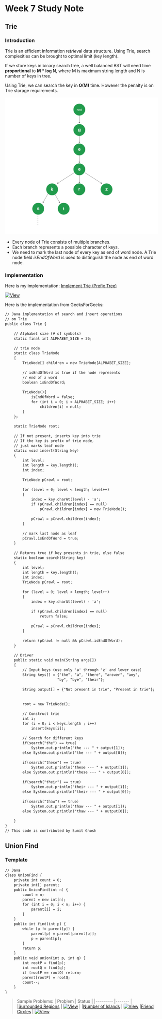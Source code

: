 # Week 7 Study Note
## Trie
### Introduction
Trie is an efficient information re*trie*val data structure. Using Trie, search complexities can be brought to optimal limit (key length). 

If we store keys in binary search tree, a well balanced BST will need time **proportional** to **M * log N**, where M is maximum string length and N is number of keys in tree. 

Using Trie, we can search the key in **O(M)** time. However the penalty is on Trie storage requirements.

![Trie](Assets/Trie_1.png)

- Every node of Trie consists of multiple branches. 
- Each branch represents a possible character of keys. 
- We need to mark the last node of every key as end of word node. A Trie node field *isEndOfWord* is used to distinguish the node as end of word node.

### Implementation
Here is my implementation: [Implement Trie (Prefix Tree)](https://leetcode.com/problems/implement-trie-prefix-tree/) 

[![View](https://img.shields.io/static/v1?label=View%20My%20Solution&message=√&color=yellow&style=?style=for-the-badge&logo=Github)](https://github.com/Fettes/Coding-Exercise/blob/master/Trie/208.implement-trie-prefix-tree.java)


Here is the implementation from GeeksForGeeks:
```
// Java implementation of search and insert operations 
// on Trie 
public class Trie { 
	
	// Alphabet size (# of symbols) 
	static final int ALPHABET_SIZE = 26; 
	
	// trie node 
	static class TrieNode 
	{ 
		TrieNode[] children = new TrieNode[ALPHABET_SIZE]; 
	
		// isEndOfWord is true if the node represents 
		// end of a word 
		boolean isEndOfWord; 
		
		TrieNode(){ 
			isEndOfWord = false; 
			for (int i = 0; i < ALPHABET_SIZE; i++) 
				children[i] = null; 
		} 
	}; 
	
	static TrieNode root; 
	
	// If not present, inserts key into trie 
	// If the key is prefix of trie node, 
	// just marks leaf node 
	static void insert(String key) 
	{ 
		int level; 
		int length = key.length(); 
		int index; 
	
		TrieNode pCrawl = root; 
	
		for (level = 0; level < length; level++) 
		{ 
			index = key.charAt(level) - 'a'; 
			if (pCrawl.children[index] == null) 
				pCrawl.children[index] = new TrieNode(); 
	
			pCrawl = pCrawl.children[index]; 
		} 
	
		// mark last node as leaf 
		pCrawl.isEndOfWord = true; 
	} 
	
	// Returns true if key presents in trie, else false 
	static boolean search(String key) 
	{ 
		int level; 
		int length = key.length(); 
		int index; 
		TrieNode pCrawl = root; 
	
		for (level = 0; level < length; level++) 
		{ 
			index = key.charAt(level) - 'a'; 
	
			if (pCrawl.children[index] == null) 
				return false; 
	
			pCrawl = pCrawl.children[index]; 
		} 
	
		return (pCrawl != null && pCrawl.isEndOfWord); 
	} 
	
	// Driver 
	public static void main(String args[]) 
	{ 
		// Input keys (use only 'a' through 'z' and lower case) 
		String keys[] = {"the", "a", "there", "answer", "any", 
						"by", "bye", "their"}; 
	
		String output[] = {"Not present in trie", "Present in trie"}; 
	
	
		root = new TrieNode(); 
	
		// Construct trie 
		int i; 
		for (i = 0; i < keys.length ; i++) 
			insert(keys[i]); 
	
		// Search for different keys 
		if(search("the") == true) 
			System.out.println("the --- " + output[1]); 
		else System.out.println("the --- " + output[0]); 
		
		if(search("these") == true) 
			System.out.println("these --- " + output[1]); 
		else System.out.println("these --- " + output[0]); 
		
		if(search("their") == true) 
			System.out.println("their --- " + output[1]); 
		else System.out.println("their --- " + output[0]); 
		
		if(search("thaw") == true) 
			System.out.println("thaw --- " + output[1]); 
		else System.out.println("thaw --- " + output[0]); 
		
	} 
} 
// This code is contributed by Sumit Ghosh 

```

## Union Find

### Template
```
// Java
class UnionFind { 
	private int count = 0; 
	private int[] parent; 
	public UnionFind(int n) { 
		count = n; 
		parent = new int[n]; 
		for (int i = 0; i < n; i++) { 
			parent[i] = i;
		}
	} 
	public int find(int p) { 
		while (p != parent[p]) { 
			parent[p] = parent[parent[p]]; 
			p = parent[p]; 
		}
		return p; 
	}
	public void union(int p, int q) { 
		int rootP = find(p); 
		int rootQ = find(q); 
		if (rootP == rootQ) return; 
		parent[rootP] = rootQ; 
		count--;
	}
}
```

> Sample Problems:
> |  Problem  | Status |
> |--------- |------- |
> |[Surrounded Regions](https://leetcode.com/problems/surrounded-regions/) | [![View](https://img.shields.io/static/v1?label=View%20My%20Solution&message=√&color=yellow&style=?style=for-the-badge&logo=Github)](https://github.com/Fettes/Coding-Exercise/blob/master/Union%20Find/130.surrounded-regions.java) |
> |[Number of Islands](https://leetcode.com/problems/number-of-islands/) | [![View](https://img.shields.io/static/v1?label=View%20My%20Solution&message=√&color=yellow&style=?style=for-the-badge&logo=Github)](https://github.com/Fettes/Coding-Exercise/blob/master/Union%20Find/200.number-of-islands.java)
> |[Friend Circles](https://leetcode.com/problems/friend-circles/) | [![View](https://img.shields.io/static/v1?label=View%20My%20Solution&message=√&color=yellow&style=?style=for-the-badge&logo=Github)](https://github.com/Fettes/Coding-Exercise/blob/master/Union%20Find/547.friend-circles.java)
